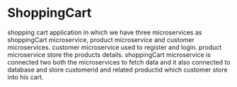 # ShoppingCart
shopping cart application in which we have three microservices as shoppingCart microservice, product microservice and customer microservices. customer microservice used to register and login. product microservice store the products details. shoppingCart microservice is connected  two both the microservices to fetch data and it also connected to database and store customerid and related productid which customer store into his cart.
